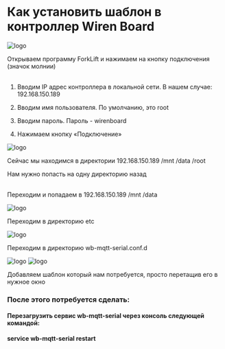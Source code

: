 



# Как установить шаблон в контроллер Wiren Board

  

<img  src="https://onokom.ru/img/index/posti-novosti/podklyuchaem-kondicioner-haier-flexis-super-match-as25s2sf1fa-g-v-umnyj-dom-wirenboard-cherez-shlyuz-onokom-hr-1-mb-b-b-apple-home-yandex-alisa-spruthub-i-spruthome/100-otkryvaem-programmu-forklift-i-nazhimaem-na-knopku-podklyucheniya-znachok-molnii.webp"  alt="logo"/>

  

Открываем программу ForkLift и нажимаем на кнопку подключения (значок молнии)<br><br>

  

1. Вводим IP адрес контроллера в локальной сети. В нашем случае: <span>192.168.150.189</span><br>

  

2. Вводим имя пользователя. По умолчанию, это <span>root</span><br>

  

3. Вводим пароль. Пароль - <span>wirenboard</span><br>

  

4. Нажимаем кнопку <span>«Подключение»</span><br>

  

<img  src="https://onokom.ru/img/index/posti-novosti/podklyuchaem-kondicioner-haier-flexis-super-match-as25s2sf1fa-g-v-umnyj-dom-wirenboard-cherez-shlyuz-onokom-hr-1-mb-b-b-apple-home-yandex-alisa-spruthub-i-spruthome/101-sejchas-my-nahodimsya-v-direktorii-192-168-150-189mntdataroot.webp"  alt="logo"/>

  

Сейчас мы находимся в директории 192.168.150.189 /mnt /data /root

Нам нужно попасть на одну директорию назад<br><br>

Переходим и попадаем в 192.168.150.189 /mnt /data

  

<img  src="https://onokom.ru/img/index/posti-novosti/podklyuchaem-kondicioner-haier-flexis-super-match-as25s2sf1fa-g-v-umnyj-dom-wirenboard-cherez-shlyuz-onokom-hr-1-mb-b-b-apple-home-yandex-alisa-spruthub-i-spruthome/102-perekhodim-v-direktoriyu-etc.webp"  alt="logo"/>

  

Переходим в директорию etc

  
  

<img  src="https://onokom.ru/img/index/posti-novosti/podklyuchaem-kondicioner-haier-flexis-super-match-as25s2sf1fa-g-v-umnyj-dom-wirenboard-cherez-shlyuz-onokom-hr-1-mb-b-b-apple-home-yandex-alisa-spruthub-i-spruthome/103-perekhodim-v-direktoriyu-wb-mqtt-serial-conf-d.webp"  alt="logo"/>

  

Переходим в директорию wb-mqtt-serial.conf.d

  

<img  src="https://onokom.ru/img/index/posti-novosti/podklyuchaem-kondicioner-haier-flexis-super-match-as25s2sf1fa-g-v-umnyj-dom-wirenboard-cherez-shlyuz-onokom-hr-1-mb-b-b-apple-home-yandex-alisa-spruthub-i-spruthome/104-perekhodim-v-direktoriyu-templates.webp"  alt="logo"/>

  
  

<img  src="https://onokom.ru/img/index/posti-novosti/podklyuchaem-kondicioner-haier-flexis-super-match-as25s2sf1fa-g-v-umnyj-dom-wirenboard-cherez-shlyuz-onokom-hr-1-mb-b-b-apple-home-yandex-alisa-spruthub-i-spruthome/105-dobavlyaem-shablon-onokom-air-me-1-mb-b-prosto-peretashchiv-ego-v-nuzhnoe-okno.webp"  alt="logo"/>

  

Добавляем шаблон который нам потребуется, просто перетащив его в нужное окно

  

### После этого потребуется сделать:

#### Перезагрузить сервис wb-mqtt-serial через консоль следующей командой:

**service wb-mqtt-serial restart**